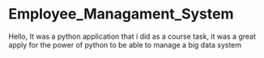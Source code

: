 # Employee_Managament_System
Hello, It was a python application that i did as a course task, it was a great apply for the power of python to be able to manage a big data system
